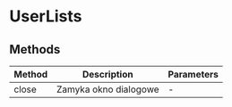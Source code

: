 # UserLists

## Methods

<!-- @vuese:UserLists:methods:start -->
|Method|Description|Parameters|
|---|---|---|
|close|Zamyka okno dialogowe|-|

<!-- @vuese:UserLists:methods:end -->


